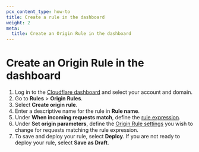 ```yaml
---
pcx_content_type: how-to
title: Create a rule in the dashboard
weight: 2
meta:
  title: Create an Origin Rule in the dashboard
---
```


# Create an Origin Rule in the dashboard

1. Log in to the [Cloudflare dashboard](https://dash.cloudflare.com) and select your account and domain.
2. Go to **Rules** > **Origin Rules**.
3. Select **Create origin rule**.
4. Enter a descriptive name for the rule in **Rule name**.
5. Under **When incoming requests match**, define the [rule expression](/ruleset-engine/rules-language/expressions/edit-expressions/).
6. Under **Set origin parameters**, define the [Origin Rule settings](/rules/origin-rules/features/) you wish to change for requests matching the rule expression.
7. To save and deploy your rule, select **Deploy**. If you are not ready to deploy your rule, select **Save as Draft**.
